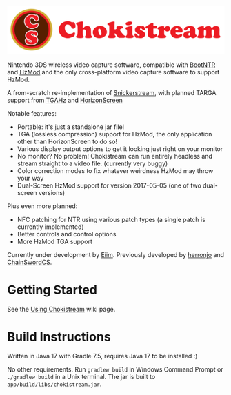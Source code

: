 ![Chokistream](banner.svg)

Nintendo 3DS wireless video capture software, compatible with [BootNTR](https://github.com/44670/BootNTR) and [HzMod](https://chainswordcs.com/horizon-by-sono.html) and the only cross-platform video capture software to support HzMod.

A from-scratch re-implementation of [Snickerstream](https://github.com/RattletraPM/Snickerstream), with planned TARGA support from [TGAHz](https://github.com/ChainSwordCS/TGAHz-Parsing) and [HorizonScreen](hps://github.com/gamingaddictionz03/HorizonM)

Notable features:
 * Portable: it's just a standalone jar file!
 * TGA (lossless compression) support for HzMod, the only application other than HorizonScreen to do so!
 * Various display output options to get it looking just right on your monitor
 * No monitor? No problem! Chokistream can run entirely headless and stream straight to a video file. (currently very buggy)
 * Color correction modes to fix whatever weirdness HzMod may throw your way
 * Dual-Screen HzMod support for version 2017-05-05 (one of two dual-screen versions)

Plus even more planned:
 * NFC patching for NTR using various patch types (a single patch is currently implemented)
 * Better controls and control options
 * More HzMod TGA support

Currently under development by [Eiim](https://github.com/Eiim). Previously developed by [herronjo](https://github.com/herronjo) and [ChainSwordCS](https://github.com/ChainSwordCS).

# Getting Started

See the [Using Chokistream](https://github.com/Eiim/Chokistream/wiki/Using-Chokistream) wiki page.

# Build Instructions

Written in Java 17 with Gradle 7.5, requires Java 17 to be installed :)

No other requirements. Run `gradlew build` in Windows Command Prompt or `./gradlew build` in a Unix terminal. The jar is built to `app/build/libs/chokistream.jar`.
